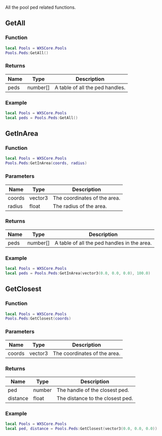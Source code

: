All the pool ped related functions.

## GetAll

### Function
```lua
local Pools = WXSCore.Pools
Pools.Peds:GetAll()
```

### Returns
| Name | Type | Description |
| --- | --- | --- |
| peds | number[] | A table of all the ped handles. |

### Example
```lua
local Pools = WXSCore.Pools
local peds = Pools.Peds:GetAll()
```

## GetInArea

### Function
```lua
local Pools = WXSCore.Pools
Pools.Peds:GetInArea(coords, radius)
```

### Parameters
| Name | Type | Description |
| --- | --- | --- |
| coords | vector3 | The coordinates of the area. |
| radius | float | The radius of the area. |

### Returns
| Name | Type | Description |
| --- | --- | --- |
| peds | number[] | A table of all the ped handles in the area. |

### Example
```lua
local Pools = WXSCore.Pools
local peds = Pools.Peds:GetInArea(vector3(0.0, 0.0, 0.0), 100.0)
```

## GetClosest

### Function
```lua
local Pools = WXSCore.Pools
Pools.Peds:GetClosest(coords)
```

### Parameters
| Name | Type | Description |
| --- | --- | --- |
| coords | vector3 | The coordinates of the area. |

### Returns
| Name | Type | Description |
| --- | --- | --- |
| ped | number | The handle of the closest ped. |
| distance | float | The distance to the closest ped. |

### Example
```lua
local Pools = WXSCore.Pools
local ped, distance = Pools.Peds:GetClosest(vector3(0.0, 0.0, 0.0))
```